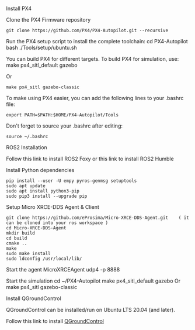 Install PX4

Clone the PX4 Firmware repository

    git clone https://github.com/PX4/PX4-Autopilot.git --recursive

Run the PX4 setup script to install the complete toolchain:
    cd PX4-Autopilot
    bash ./Tools/setup/ubuntu.sh

You can build PX4 for different targets. To build PX4 for simulation, use:
    make px4_sitl_default gazebo 

Or

    make px4_sitl gazebo-classic

To make using PX4 easier, you can add the following lines to your .bashrc file:

    export PATH=$PATH:$HOME/PX4-Autopilot/Tools

Don't forget to source your .bashrc after editing:

    source ~/.bashrc


ROS2 Installation

Follow this link to install ROS2 Foxy or this link to install ROS2 Humble 

Install Python dependencies

    pip install --user -U empy pyros-genmsg setuptools
    sudo apt update
    sudo apt install python3-pip
    sudo pip3 install --upgrade pip

Setup Micro XRCE-DDS Agent & Client

    git clone https://github.com/eProsima/Micro-XRCE-DDS-Agent.git    ( it can be cloned into your ros workspace )
    cd Micro-XRCE-DDS-Agent
    mkdir build
    cd build
    cmake ..
    make
    sudo make install
    sudo ldconfig /usr/local/lib/

Start the agent
    MicroXRCEAgent udp4 -p 8888

Start the simulation
    cd ~/PX4-Autopilot
    make px4_sitl_default gazebo 
Or
    make px4_sitl gazebo-classic

Install QGroundControl

QGroundControl can be installed/run on Ubuntu LTS 20.04 (and later).

Follow this link to install [QGroundControl](https://docs.qgroundcontrol.com/master/en/qgc-user-guide/getting_started/download_and_install.html)

